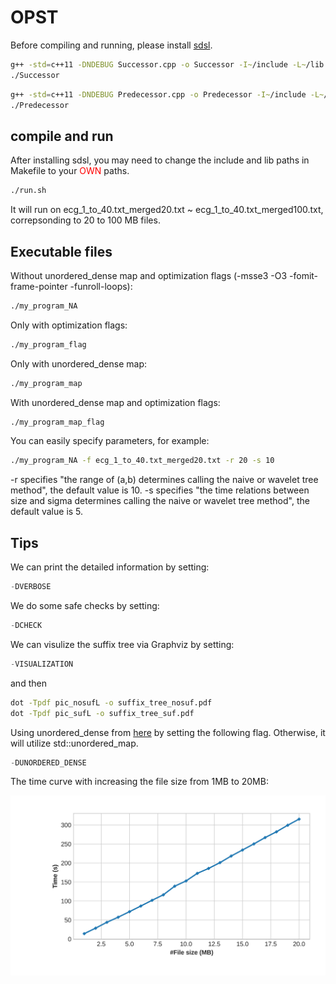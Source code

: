 # OPST
Before compiling and running, please install [sdsl](https://github.com/simongog/sdsl-lite/tree/master).
```bash
g++ -std=c++11 -DNDEBUG Successor.cpp -o Successor -I~/include -L~/lib -lsdsl -ldivsufsort -ldivsufsort64 
./Successor
```
```bash 
g++ -std=c++11 -DNDEBUG Predecessor.cpp -o Predecessor -I~/include -L~/lib -lsdsl -ldivsufsort -ldivsufsort64
./Predecessor
```

## compile and run
After installing sdsl, you may need to change the include and lib paths in Makefile to your <span style="color: red;">OWN</span> paths. 
```bash 
./run.sh
```

It will run on ecg_1_to_40.txt_merged20.txt ~ ecg_1_to_40.txt_merged100.txt, correpsonding to 20 to 100 MB files. 



## Executable files 

Without unordered_dense map and optimization flags (-msse3 -O3 -fomit-frame-pointer -funroll-loops):  
```bash 
./my_program_NA      
```
Only with optimization flags:   
```bash 
./my_program_flag 
```
Only with unordered_dense map:  
```bash 
./my_program_map
```
With unordered_dense map and optimization flags:  
```bash 
./my_program_map_flag 
```

You can easily specify parameters, for example:

```bash 
./my_program_NA -f ecg_1_to_40.txt_merged20.txt -r 20 -s 10
```

-r specifies  "the range of (a,b) determines calling the naive or wavelet tree method", the default value is 10.
-s specifies  "the time relations between size and sigma determines calling the naive or wavelet tree method", the  default value is 5.

## Tips
We can print the detailed information by setting:
```cpp
-DVERBOSE
```
We do some safe checks by setting:
```cpp
-DCHECK
```

We can visulize the suffix tree via Graphviz by setting:
```cpp
-VISUALIZATION
```
and then 
```bash 
dot -Tpdf pic_nosufL -o suffix_tree_nosuf.pdf  
dot -Tpdf pic_sufL -o suffix_tree_suf.pdf
```



Using unordered_dense from [here](https://github.com/martinus/unordered_dense/tree/main) by setting the following flag. Otherwise, it will utilize std::unordered_map.
```cpp
-DUNORDERED_DENSE
```






The time curve with increasing the file size from 1MB to 20MB:

![time](./timevsSize.jpg)

